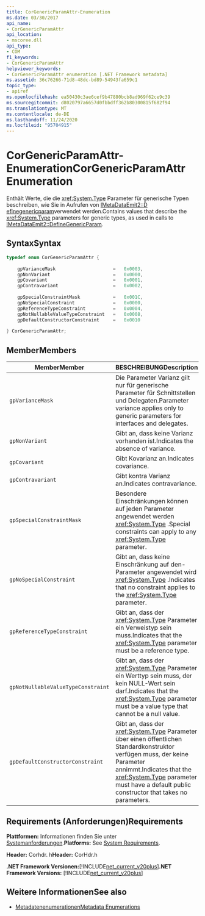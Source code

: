 ```yaml
---
title: CorGenericParamAttr-Enumeration
ms.date: 03/30/2017
api_name:
- CorGenericParamAttr
api_location:
- mscoree.dll
api_type:
- COM
f1_keywords:
- CorGenericParamAttr
helpviewer_keywords:
- CorGenericParamAttr enumeration [.NET Framework metadata]
ms.assetid: 36c76266-71d8-48dc-bd89-54943fa659c1
topic_type:
- apiref
ms.openlocfilehash: ea50430c3ae6cef9b47880bcb8ad969f62ce9c39
ms.sourcegitcommit: d8020797a6657d0fbbdff362b80300815f682f94
ms.translationtype: MT
ms.contentlocale: de-DE
ms.lasthandoff: 11/24/2020
ms.locfileid: "95704915"
---
```

# <a name="corgenericparamattr-enumeration"></a><span data-ttu-id="bda3a-102">CorGenericParamAttr-Enumeration</span><span class="sxs-lookup"><span data-stu-id="bda3a-102">CorGenericParamAttr Enumeration</span></span>

<span data-ttu-id="bda3a-103">Enthält Werte, die die <xref:System.Type> Parameter für generische Typen beschreiben, wie Sie in Aufrufen von [IMetaDataEmit2::D efinegenericparam](imetadataemit2-definegenericparam-method.md)verwendet werden.</span><span class="sxs-lookup"><span data-stu-id="bda3a-103">Contains values that describe the <xref:System.Type> parameters for generic types, as used in calls to [IMetaDataEmit2::DefineGenericParam](imetadataemit2-definegenericparam-method.md).</span></span>  
  
## <a name="syntax"></a><span data-ttu-id="bda3a-104">Syntax</span><span class="sxs-lookup"><span data-stu-id="bda3a-104">Syntax</span></span>  
  
```cpp  
typedef enum CorGenericParamAttr {  
  
    gpVarianceMask                     =   0x0003,  
    gpNonVariant                       =   0x0000,
    gpCovariant                        =   0x0001,  
    gpContravariant                    =   0x0002,  
  
    gpSpecialConstraintMask            =   0x001C,  
    gpNoSpecialConstraint              =   0x0000,  
    gpReferenceTypeConstraint          =   0x0004,
    gpNotNullableValueTypeConstraint   =   0x0008,  
    gpDefaultConstructorConstraint     =   0x0010  
  
} CorGenericParamAttr;  
```  
  
## <a name="members"></a><span data-ttu-id="bda3a-105">Member</span><span class="sxs-lookup"><span data-stu-id="bda3a-105">Members</span></span>  
  
|<span data-ttu-id="bda3a-106">Member</span><span class="sxs-lookup"><span data-stu-id="bda3a-106">Member</span></span>|<span data-ttu-id="bda3a-107">BESCHREIBUNG</span><span class="sxs-lookup"><span data-stu-id="bda3a-107">Description</span></span>|  
|------------|-----------------|  
|`gpVarianceMask`|<span data-ttu-id="bda3a-108">Die Parameter Varianz gilt nur für generische Parameter für Schnittstellen und Delegaten.</span><span class="sxs-lookup"><span data-stu-id="bda3a-108">Parameter variance applies only to generic parameters for interfaces and delegates.</span></span>|  
|`gpNonVariant`|<span data-ttu-id="bda3a-109">Gibt an, dass keine Varianz vorhanden ist.</span><span class="sxs-lookup"><span data-stu-id="bda3a-109">Indicates the absence of variance.</span></span>|  
|`gpCovariant`|<span data-ttu-id="bda3a-110">Gibt Kovarianz an.</span><span class="sxs-lookup"><span data-stu-id="bda3a-110">Indicates covariance.</span></span>|  
|`gpContravariant`|<span data-ttu-id="bda3a-111">Gibt kontra Varianz an.</span><span class="sxs-lookup"><span data-stu-id="bda3a-111">Indicates contravariance.</span></span>|  
|`gpSpecialConstraintMask`|<span data-ttu-id="bda3a-112">Besondere Einschränkungen können auf jeden Parameter angewendet werden <xref:System.Type> .</span><span class="sxs-lookup"><span data-stu-id="bda3a-112">Special constraints can apply to any <xref:System.Type> parameter.</span></span>|  
|`gpNoSpecialConstraint`|<span data-ttu-id="bda3a-113">Gibt an, dass keine Einschränkung auf den-Parameter angewendet wird <xref:System.Type> .</span><span class="sxs-lookup"><span data-stu-id="bda3a-113">Indicates that no constraint applies to the <xref:System.Type> parameter.</span></span>|  
|`gpReferenceTypeConstraint`|<span data-ttu-id="bda3a-114">Gibt an, dass der <xref:System.Type> Parameter ein Verweistyp sein muss.</span><span class="sxs-lookup"><span data-stu-id="bda3a-114">Indicates that the <xref:System.Type> parameter must be a reference type.</span></span>|  
|`gpNotNullableValueTypeConstraint`|<span data-ttu-id="bda3a-115">Gibt an, dass der <xref:System.Type> Parameter ein Werttyp sein muss, der kein NULL-Wert sein darf.</span><span class="sxs-lookup"><span data-stu-id="bda3a-115">Indicates that the <xref:System.Type> parameter must be a value type that cannot be a null value.</span></span>|  
|`gpDefaultConstructorConstraint`|<span data-ttu-id="bda3a-116">Gibt an, dass der <xref:System.Type> Parameter über einen öffentlichen Standardkonstruktor verfügen muss, der keine Parameter annimmt.</span><span class="sxs-lookup"><span data-stu-id="bda3a-116">Indicates that the <xref:System.Type> parameter must have a default public constructor that takes no parameters.</span></span>|  
  
## <a name="requirements"></a><span data-ttu-id="bda3a-117">Requirements (Anforderungen)</span><span class="sxs-lookup"><span data-stu-id="bda3a-117">Requirements</span></span>  

 <span data-ttu-id="bda3a-118">**Plattformen:** Informationen finden Sie unter [Systemanforderungen](../../get-started/system-requirements.md).</span><span class="sxs-lookup"><span data-stu-id="bda3a-118">**Platforms:** See [System Requirements](../../get-started/system-requirements.md).</span></span>  
  
 <span data-ttu-id="bda3a-119">**Header:** Corhdr. h</span><span class="sxs-lookup"><span data-stu-id="bda3a-119">**Header:** CorHdr.h</span></span>  
  
 <span data-ttu-id="bda3a-120">**.NET Framework Versionen:**[!INCLUDE[net_current_v20plus](../../../../includes/net-current-v20plus-md.md)]</span><span class="sxs-lookup"><span data-stu-id="bda3a-120">**.NET Framework Versions:** [!INCLUDE[net_current_v20plus](../../../../includes/net-current-v20plus-md.md)]</span></span>  
  
## <a name="see-also"></a><span data-ttu-id="bda3a-121">Weitere Informationen</span><span class="sxs-lookup"><span data-stu-id="bda3a-121">See also</span></span>

- [<span data-ttu-id="bda3a-122">Metadatenenumerationen</span><span class="sxs-lookup"><span data-stu-id="bda3a-122">Metadata Enumerations</span></span>](metadata-enumerations.md)
